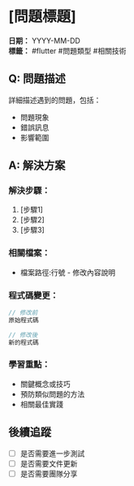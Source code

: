 # [問題標題]

**日期：** YYYY-MM-DD  
**標籤：** #flutter #問題類型 #相關技術

## Q: 問題描述

詳細描述遇到的問題，包括：

- 問題現象
- 錯誤訊息
- 影響範圍

## A: 解決方案

### 解決步驟：

1. [步驟1]
2. [步驟2]
3. [步驟3]

### 相關檔案：

- 檔案路徑:行號 - 修改內容說明

### 程式碼變更：

```dart
// 修改前
原始程式碼

// 修改後
新的程式碼
```

### 學習重點：

- 關鍵概念或技巧
- 預防類似問題的方法
- 相關最佳實踐

## 後續追蹤

- [ ] 是否需要進一步測試
- [ ] 是否需要文件更新
- [ ] 是否需要團隊分享
